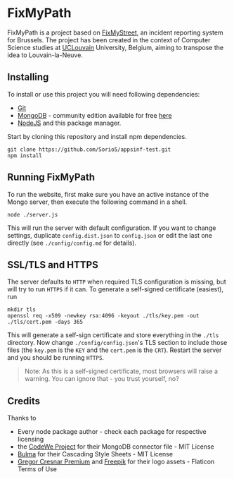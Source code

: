 # FixMyPath
FixMyPath is a project based on [FixMyStreet](https://fixmystreet.brussels), an incident reporting system for Brussels. The project has been created in the context of Computer Science studies at [UCLouvain](https://uclouvain.be) University, Belgium, aiming to transpose the idea to Louvain-la-Neuve.

## Installing
To install or use this project you will need following dependencies:
- [Git](https://git-scm.com)
- [MongoDB](https://mongodb.com) - community edition available for free [here](https://www.mongodb.com/try/download/community)
- [NodeJS](https://nodejs.org) and this package manager.

Start by cloning this repository and install npm dependencies.
```shell
git clone https://github.com/Sorio5/appsinf-test.git
npm install
```

## Running FixMyPath
To run the website, first make sure you have an active instance of the Mongo server, then execute the following command in a shell.
```shell
node ./server.js
```
This will run the server with default configuration. If you want to change settings, duplicate `config.dist.json` to `config.json` or edit the last one directly (see `./config/config.md` for details).

## SSL/TLS and HTTPS
The server defaults to `HTTP` when required TLS configuration is missing, but will try to run `HTTPS` if it can.
To generate a self-signed certificate (easiest), run

```shell
mkdir tls
openssl req -x509 -newkey rsa:4096 -keyout ./tls/key.pem -out ./tls/cert.pem -days 365
```

This will generate a self-sign certificate and store everything in the `./tls` directory. Now change `./config/config.json`'s TLS section to include those files (the `key.pem` is the `KEY` and the `cert.pem` is the `CRT`). Restart the server and you should be running `HTTPS`.

> Note: As this is a self-signed certificate, most browsers will raise a warning. You can ignore that - you trust yourself, no?

## Credits
Thanks to
- Every node package author - check each package for respective licensing
- the [CodeWe Project](https://github.com/CodeWe-projet/CodeWe) for their MongoDB connector file - MIT License
- [Bulma](https://bulma.io) for their Cascading Style Sheets - MIT License
- [Gregor Cresnar Premium](https://www.flaticon.com/authors/gregor-cresnar-premium) and [Freepik](https://www.freepik.com) for their logo assets - Flaticon Terms of Use
